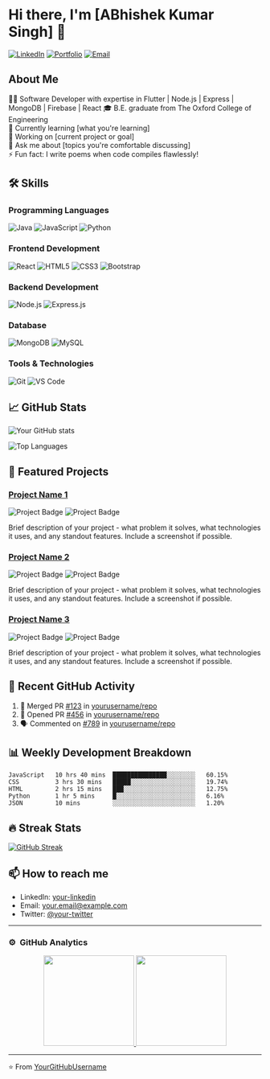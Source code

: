 # Hi there, I'm [ABhishek Kumar Singh] 👋

[![LinkedIn](https://img.shields.io/badge/LinkedIn-0077B5?style=for-the-badge&logo=linkedin&logoColor=white)](https://linkedin.com/in/abhishekkrsinghtoce)
[![Portfolio](https://img.shields.io/badge/Portfolio-FF5722?style=for-the-badge&logo=todoist&logoColor=white)](https://abhishekportfolioo.vercel.app)
[![Email](https://img.shields.io/badge/Email-D14836?style=for-the-badge&logo=gmail&logoColor=white)](mailto:Abhishek2k004@gmail.com)

## About Me
👨‍💻 Software Developer with expertise in Flutter | Node.js | Express | MongoDB | Firebase | React 
🎓 B.E. graduate from The Oxford College of Engineering  
🌱 Currently learning [what you're learning]  
🔭 Working on [current project or goal]  
💬 Ask me about [topics you're comfortable discussing]  
⚡ Fun fact: I write poems when code compiles flawlessly!

## 🛠️ Skills

### Programming Languages
![Java](https://img.shields.io/badge/Java-ED8B00?style=for-the-badge&logo=java&logoColor=white)
![JavaScript](https://img.shields.io/badge/JavaScript-F7DF1E?style=for-the-badge&logo=javascript&logoColor=black)
![Python](https://img.shields.io/badge/Python-3776AB?style=for-the-badge&logo=python&logoColor=white)

### Frontend Development
![React](https://img.shields.io/badge/React-20232A?style=for-the-badge&logo=react&logoColor=61DAFB)
![HTML5](https://img.shields.io/badge/HTML5-E34F26?style=for-the-badge&logo=html5&logoColor=white)
![CSS3](https://img.shields.io/badge/CSS3-1572B6?style=for-the-badge&logo=css3&logoColor=white)
![Bootstrap](https://img.shields.io/badge/Bootstrap-563D7C?style=for-the-badge&logo=bootstrap&logoColor=white)

### Backend Development
![Node.js](https://img.shields.io/badge/Node.js-43853D?style=for-the-badge&logo=node.js&logoColor=white)
![Express.js](https://img.shields.io/badge/Express.js-404D59?style=for-the-badge)


### Database
![MongoDB](https://img.shields.io/badge/MongoDB-4EA94B?style=for-the-badge&logo=mongodb&logoColor=white)
![MySQL](https://img.shields.io/badge/MySQL-00000F?style=for-the-badge&logo=mysql&logoColor=white)


### Tools & Technologies
![Git](https://img.shields.io/badge/Git-F05032?style=for-the-badge&logo=git&logoColor=white)
![VS Code](https://img.shields.io/badge/Visual_Studio_Code-0078D4?style=for-the-badge&logo=visual%20studio%20code&logoColor=white)

## 📈 GitHub Stats

![Your GitHub stats](https://github-readme-stats.vercel.app/api?username=YourGitHubUsername&show_icons=true&theme=radical)

![Top Languages](https://github-readme-stats.vercel.app/api/top-langs/?username=YourGitHubUsername&layout=compact&theme=radical)

## 🚀 Featured Projects

### [Project Name 1](https://github.com/yourusername/project1)
![Project Badge](https://img.shields.io/badge/React-20232A?style=for-the-badge&logo=react&logoColor=61DAFB)
![Project Badge](https://img.shields.io/badge/Node.js-43853D?style=for-the-badge&logo=node.js&logoColor=white)

Brief description of your project - what problem it solves, what technologies it uses, and any standout features. Include a screenshot if possible.

### [Project Name 2](https://github.com/yourusername/project2)
![Project Badge](https://img.shields.io/badge/Python-3776AB?style=for-the-badge&logo=python&logoColor=white)
![Project Badge](https://img.shields.io/badge/Django-092E20?style=for-the-badge&logo=django&logoColor=white)

Brief description of your project - what problem it solves, what technologies it uses, and any standout features. Include a screenshot if possible.

### [Project Name 3](https://github.com/yourusername/project3)
![Project Badge](https://img.shields.io/badge/JavaScript-F7DF1E?style=for-the-badge&logo=javascript&logoColor=black)
![Project Badge](https://img.shields.io/badge/MongoDB-4EA94B?style=for-the-badge&logo=mongodb&logoColor=white)

Brief description of your project - what problem it solves, what technologies it uses, and any standout features. Include a screenshot if possible.

## 🌟 Recent GitHub Activity

<!--START_SECTION:activity-->
1. 🎉 Merged PR [#123](https://github.com/yourusername/repo/pull/123) in [yourusername/repo](https://github.com/yourusername/repo)
2. 💪 Opened PR [#456](https://github.com/yourusername/repo/pull/456) in [yourusername/repo](https://github.com/yourusername/repo)
3. 🗣 Commented on [#789](https://github.com/yourusername/repo/issues/789) in [yourusername/repo](https://github.com/yourusername/repo)
<!--END_SECTION:activity-->

## 📊 Weekly Development Breakdown

<!--START_SECTION:waka-->
```text
JavaScript   10 hrs 40 mins  ███████████████░░░░░░░░   60.15%
CSS          3 hrs 30 mins   █████░░░░░░░░░░░░░░░░░░   19.74%
HTML         2 hrs 15 mins   ███░░░░░░░░░░░░░░░░░░░░   12.75%
Python       1 hr 5 mins     █░░░░░░░░░░░░░░░░░░░░░░   6.16%
JSON         10 mins         ░░░░░░░░░░░░░░░░░░░░░░░   1.20%
```
<!--END_SECTION:waka-->

## 🔥 Streak Stats

[![GitHub Streak](https://github-readme-streak-stats.herokuapp.com/?user=YourGitHubUsername&theme=dark)](https://git.io/streak-stats)

## 📫 How to reach me

- LinkedIn: [your-linkedin](https://linkedin.com/in/your-linkedin)
- Email: your.email@example.com
- Twitter: [@your-twitter](https://twitter.com/your-twitter)

---

### ⚙️ &nbsp;GitHub Analytics

<p align="center">
<a href="https://github.com/YourGitHubUsername">
  <img height="180em" src="https://github-readme-stats-eight-theta.vercel.app/api?username=YourGitHubUsername&show_icons=true&theme=algolia&include_all_commits=true&count_private=true"/>
  <img height="180em" src="https://github-readme-stats-eight-theta.vercel.app/api/top-langs/?username=YourGitHubUsername&layout=compact&langs_count=8&theme=algolia"/>
</a>
</p>

---

⭐️ From [YourGitHubUsername](https://github.com/YourGitHubUsername)
